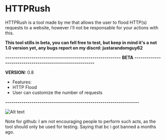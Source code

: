 # HTTPRush

HTTPRush is a tool made by me that allows the user to flood HTTP(s) requests to a website, however i'll not be responsable for your actions with this.

**This tool stills in beta, you can fell free to test, but keep in mind it's a not 1.0 version yet, any bugs report on my discrd: justarandomguy62**

**---------------------------------------------------------**
**BETA**
**---------------------------------------------------------**

**VERSION:** 0.8
- Features:
- HTTP Flood
- User can customize the number of requests

**------------------------------------------------------------------**

![Alt text](https://github.com/JustARandomGuy7543/HTTPRush/blob/main/Captura%20de%20ecr%C3%A3%202024-08-09%20222502.png)



Note for github: I am not encouraging people to perform such acts, as the tool should only be used for testing.
Saying that bc i got banned a months ago.


